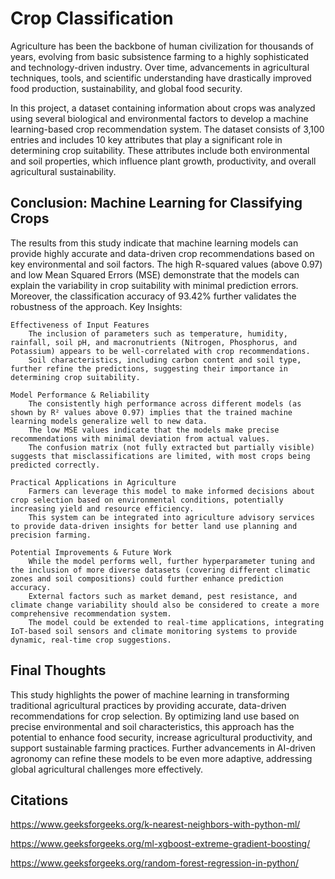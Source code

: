 # Crop Classification

Agriculture has been the backbone of human civilization for thousands of years, evolving from basic subsistence farming to a highly sophisticated and technology-driven industry. Over time, advancements in agricultural techniques, tools, and scientific understanding have drastically improved food production, sustainability, and global food security.

In this project, a dataset containing information about crops was analyzed using several biological and environmental factors to develop a machine learning-based crop recommendation system. The dataset consists of 3,100 entries and includes 10 key attributes that play a significant role in determining crop suitability. These attributes include both environmental and soil properties, which influence plant growth, productivity, and overall agricultural sustainability.

## Conclusion: Machine Learning for Classifying Crops

The results from this study indicate that machine learning models can provide highly accurate and data-driven crop recommendations based on key environmental and soil factors. The high R-squared values (above 0.97) and low Mean Squared Errors (MSE) demonstrate that the models can explain the variability in crop suitability with minimal prediction errors. Moreover, the classification accuracy of 93.42% further validates the robustness of the approach.
Key Insights:

    Effectiveness of Input Features
        The inclusion of parameters such as temperature, humidity, rainfall, soil pH, and macronutrients (Nitrogen, Phosphorus, and Potassium) appears to be well-correlated with crop recommendations.
        Soil characteristics, including carbon content and soil type, further refine the predictions, suggesting their importance in determining crop suitability.

    Model Performance & Reliability
        The consistently high performance across different models (as shown by R² values above 0.97) implies that the trained machine learning models generalize well to new data.
        The low MSE values indicate that the models make precise recommendations with minimal deviation from actual values.
        The confusion matrix (not fully extracted but partially visible) suggests that misclassifications are limited, with most crops being predicted correctly.

    Practical Applications in Agriculture
        Farmers can leverage this model to make informed decisions about crop selection based on environmental conditions, potentially increasing yield and resource efficiency.
        This system can be integrated into agriculture advisory services to provide data-driven insights for better land use planning and precision farming.

    Potential Improvements & Future Work
        While the model performs well, further hyperparameter tuning and the inclusion of more diverse datasets (covering different climatic zones and soil compositions) could further enhance prediction accuracy.
        External factors such as market demand, pest resistance, and climate change variability should also be considered to create a more comprehensive recommendation system.
        The model could be extended to real-time applications, integrating IoT-based soil sensors and climate monitoring systems to provide dynamic, real-time crop suggestions.

## Final Thoughts

This study highlights the power of machine learning in transforming traditional agricultural practices by providing accurate, data-driven recommendations for crop selection. By optimizing land use based on precise environmental and soil characteristics, this approach has the potential to enhance food security, increase agricultural productivity, and support sustainable farming practices. Further advancements in AI-driven agronomy can refine these models to be even more adaptive, addressing global agricultural challenges more effectively.

## Citations
https://www.geeksforgeeks.org/k-nearest-neighbors-with-python-ml/

https://www.geeksforgeeks.org/ml-xgboost-extreme-gradient-boosting/

https://www.geeksforgeeks.org/random-forest-regression-in-python/
